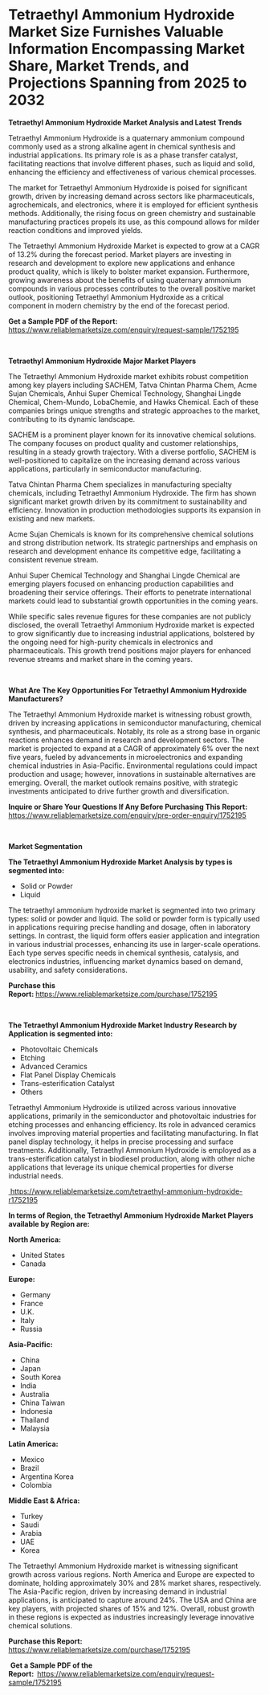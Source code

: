 <p><h1>Tetraethyl Ammonium Hydroxide Market Size Furnishes Valuable Information Encompassing Market Share, Market Trends, and Projections Spanning from 2025 to 2032</h1></p><p><strong>Tetraethyl Ammonium Hydroxide Market Analysis and Latest Trends</strong></p>
<p><p>Tetraethyl Ammonium Hydroxide is a quaternary ammonium compound commonly used as a strong alkaline agent in chemical synthesis and industrial applications. Its primary role is as a phase transfer catalyst, facilitating reactions that involve different phases, such as liquid and solid, enhancing the efficiency and effectiveness of various chemical processes. </p><p>The market for Tetraethyl Ammonium Hydroxide is poised for significant growth, driven by increasing demand across sectors like pharmaceuticals, agrochemicals, and electronics, where it is employed for efficient synthesis methods. Additionally, the rising focus on green chemistry and sustainable manufacturing practices propels its use, as this compound allows for milder reaction conditions and improved yields.</p><p>The Tetraethyl Ammonium Hydroxide Market is expected to grow at a CAGR of 13.2% during the forecast period. Market players are investing in research and development to explore new applications and enhance product quality, which is likely to bolster market expansion. Furthermore, growing awareness about the benefits of using quaternary ammonium compounds in various processes contributes to the overall positive market outlook, positioning Tetraethyl Ammonium Hydroxide as a critical component in modern chemistry by the end of the forecast period.</p></p>
<p><strong>Get a Sample PDF of the Report:&nbsp;</strong> <a href="https://www.reliablemarketsize.com/enquiry/request-sample/1752195?utm_campaign=3536&utm_medium=2&utm_source=Github&utm_content=ia&utm_term=17042025&utm_id=tetraethyl-ammonium-hydroxide">https://www.reliablemarketsize.com/enquiry/request-sample/1752195</a></p>
<p>&nbsp;</p>
<p><strong>Tetraethyl Ammonium Hydroxide Major Market Players</strong></p>
<p><p>The Tetraethyl Ammonium Hydroxide market exhibits robust competition among key players including SACHEM, Tatva Chintan Pharma Chem, Acme Sujan Chemicals, Anhui Super Chemical Technology, Shanghai Lingde Chemical, Chem-Mundo, LobaChemie, and Hawks Chemical. Each of these companies brings unique strengths and strategic approaches to the market, contributing to its dynamic landscape.</p><p>SACHEM is a prominent player known for its innovative chemical solutions. The company focuses on product quality and customer relationships, resulting in a steady growth trajectory. With a diverse portfolio, SACHEM is well-positioned to capitalize on the increasing demand across various applications, particularly in semiconductor manufacturing.</p><p>Tatva Chintan Pharma Chem specializes in manufacturing specialty chemicals, including Tetraethyl Ammonium Hydroxide. The firm has shown significant market growth driven by its commitment to sustainability and efficiency. Innovation in production methodologies supports its expansion in existing and new markets.</p><p>Acme Sujan Chemicals is known for its comprehensive chemical solutions and strong distribution network. Its strategic partnerships and emphasis on research and development enhance its competitive edge, facilitating a consistent revenue stream.</p><p>Anhui Super Chemical Technology and Shanghai Lingde Chemical are emerging players focused on enhancing production capabilities and broadening their service offerings. Their efforts to penetrate international markets could lead to substantial growth opportunities in the coming years.</p><p>While specific sales revenue figures for these companies are not publicly disclosed, the overall Tetraethyl Ammonium Hydroxide market is expected to grow significantly due to increasing industrial applications, bolstered by the ongoing need for high-purity chemicals in electronics and pharmaceuticals. This growth trend positions major players for enhanced revenue streams and market share in the coming years.</p></p>
<p>&nbsp;</p>
<p><strong>What Are The Key Opportunities For Tetraethyl Ammonium Hydroxide Manufacturers?</strong></p>
<p><p>The Tetraethyl Ammonium Hydroxide market is witnessing robust growth, driven by increasing applications in semiconductor manufacturing, chemical synthesis, and pharmaceuticals. Notably, its role as a strong base in organic reactions enhances demand in research and development sectors. The market is projected to expand at a CAGR of approximately 6% over the next five years, fueled by advancements in microelectronics and expanding chemical industries in Asia-Pacific. Environmental regulations could impact production and usage; however, innovations in sustainable alternatives are emerging. Overall, the market outlook remains positive, with strategic investments anticipated to drive further growth and diversification.</p></p>
<p><strong>Inquire or Share Your Questions If Any Before Purchasing This Report:</strong> <a href="https://www.reliablemarketsize.com/enquiry/pre-order-enquiry/1752195?utm_campaign=3536&utm_medium=2&utm_source=Github&utm_content=ia&utm_term=17042025&utm_id=tetraethyl-ammonium-hydroxide">https://www.reliablemarketsize.com/enquiry/pre-order-enquiry/1752195</a></p>
<p>&nbsp;</p>
<p><strong>Market Segmentation</strong></p>
<p><strong>The Tetraethyl Ammonium Hydroxide Market Analysis by types is segmented into:</strong></p>
<p><ul><li>Solid or Powder</li><li>Liquid</li></ul></p>
<p><p>The tetraethyl ammonium hydroxide market is segmented into two primary types: solid or powder and liquid. The solid or powder form is typically used in applications requiring precise handling and dosage, often in laboratory settings. In contrast, the liquid form offers easier application and integration in various industrial processes, enhancing its use in larger-scale operations. Each type serves specific needs in chemical synthesis, catalysis, and electronics industries, influencing market dynamics based on demand, usability, and safety considerations.</p></p>
<p><strong>Purchase this Report:&nbsp;</strong><a href="https://www.reliablemarketsize.com/purchase/1752195?utm_campaign=3536&utm_medium=2&utm_source=Github&utm_content=ia&utm_term=17042025&utm_id=tetraethyl-ammonium-hydroxide">https://www.reliablemarketsize.com/purchase/1752195</a></p>
<p>&nbsp;</p>
<p><strong>The Tetraethyl Ammonium Hydroxide Market Industry Research by Application is segmented into:</strong></p>
<p><ul><li>Photovoltaic Chemicals</li><li>Etching</li><li>Advanced Ceramics</li><li>Flat Panel Display Chemicals</li><li>Trans-esterification Catalyst</li><li>Others</li></ul></p>
<p><p>Tetraethyl Ammonium Hydroxide is utilized across various innovative applications, primarily in the semiconductor and photovoltaic industries for etching processes and enhancing efficiency. Its role in advanced ceramics involves improving material properties and facilitating manufacturing. In flat panel display technology, it helps in precise processing and surface treatments. Additionally, Tetraethyl Ammonium Hydroxide is employed as a trans-esterification catalyst in biodiesel production, along with other niche applications that leverage its unique chemical properties for diverse industrial needs.</p></p>
<p><a href="https://www.reliablemarketsize.com/tetraethyl-ammonium-hydroxide-r1752195?utm_campaign=3536&utm_medium=2&utm_source=Github&utm_content=ia&utm_term=17042025&utm_id=tetraethyl-ammonium-hydroxide">&nbsp;https://www.reliablemarketsize.com/tetraethyl-ammonium-hydroxide-r1752195</a></p>
<p><strong>In terms of Region, the Tetraethyl Ammonium Hydroxide Market Players available by Region are:</strong></p>
<p>
    <p> <strong> North America: </strong>
        <ul>
            <li>United States</li>
            <li>Canada</li>
        </ul>
        </p> 
    <p> <strong> Europe: </strong>
        <ul>
            <li>Germany</li>
            <li>France</li>
            <li>U.K.</li>
            <li>Italy</li>
            <li>Russia</li>
        </ul>
        </p> 
    <p> <strong> Asia-Pacific: </strong>
        <ul>
            <li>China</li>
            <li>Japan</li>
            <li>South Korea</li>
            <li>India</li>
            <li>Australia</li>
            <li>China Taiwan</li>
            <li>Indonesia</li>
            <li>Thailand</li>
            <li>Malaysia</li>
        </ul>
        </p> 
    <p> <strong> Latin America: </strong>
        <ul>
            <li>Mexico</li>
            <li>Brazil</li>
            <li>Argentina Korea</li>
            <li>Colombia</li>
        </ul>
        </p> 
    <p> <strong> Middle East & Africa: </strong>
        <ul>
            <li>Turkey</li>
            <li>Saudi</li>
            <li>Arabia</li>
            <li>UAE</li>
            <li>Korea</li>
        </ul>
    </p>
    </p>
<p><p>The Tetraethyl Ammonium Hydroxide market is witnessing significant growth across various regions. North America and Europe are expected to dominate, holding approximately 30% and 28% market shares, respectively. The Asia-Pacific region, driven by increasing demand in industrial applications, is anticipated to capture around 24%. The USA and China are key players, with projected shares of 15% and 12%. Overall, robust growth in these regions is expected as industries increasingly leverage innovative chemical solutions.</p></p>
<p><strong>Purchase this Report: </strong><a href="https://www.reliablemarketsize.com/purchase/1752195?utm_campaign=3536&utm_medium=2&utm_source=Github&utm_content=ia&utm_term=17042025&utm_id=tetraethyl-ammonium-hydroxide">https://www.reliablemarketsize.com/purchase/1752195</a></p>
<p>&nbsp;<strong>Get a Sample PDF of the Report:&nbsp;&nbsp;</strong><a href="https://www.reliablemarketsize.com/enquiry/request-sample/1752195?utm_campaign=3536&utm_medium=2&utm_source=Github&utm_content=ia&utm_term=17042025&utm_id=tetraethyl-ammonium-hydroxide">https://www.reliablemarketsize.com/enquiry/request-sample/1752195</a></p>
<p><strong></strong></p>
<p><p></p><p></p><p></p></p>